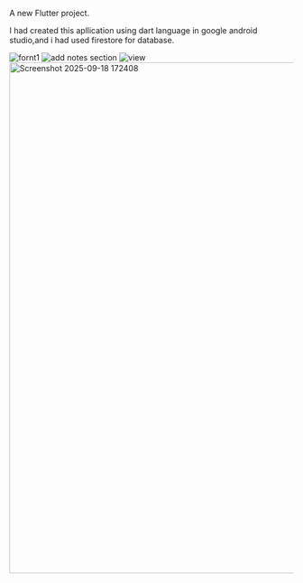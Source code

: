 A new Flutter project.

I had created this apllication using dart language in google android studio,and i had used firestore for database.

![fornt1](https://github.com/user-attachments/assets/7c676698-05e0-4951-b0f2-0ddb4812bd1a)
![add notes section](https://github.com/user-attachments/assets/4c4db873-1a37-40d8-9b9c-25d483424c0f)
![view](https://github.com/user-attachments/assets/3e4648c9-71d4-4fa7-9b07-1950c7890b76)
<img width="1813" height="906" alt="Screenshot 2025-09-18 172408" src="https://github.com/user-attachments/assets/3ee5fa96-4353-4c6e-9634-65aa4e1787a3" />


